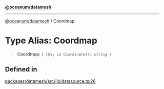 [**@oceanum/datamesh**](../README.md)

***

[@oceanum/datamesh](../README.md) / Coordmap

# Type Alias: Coordmap

> **Coordmap**: `{ [key in Coordinate]?: string }`

## Defined in

[packages/datamesh/src/lib/datasource.ts:26](https://github.com/oceanum-io/oceanum-js/blob/b819c1f297a41b7ce9644bbdd1734c693df7b2fd/packages/datamesh/src/lib/datasource.ts#L26)
